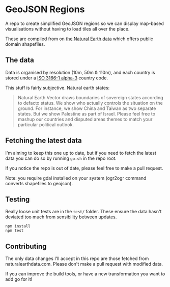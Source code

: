 GeoJSON Regions
===============

A repo to create simplified GeoJSON regions so we can display map-based
visualisations without having to load tiles all over the place.

These are compiled from on [the Natural Earth data](http://www.naturalearthdata.com/)
which offers public domain shapefiles.

The data
--------

Data is organised by resolution (10m, 50m & 110m), and each country is stored
under a [ISO 3166-1 alpha-3](https://en.wikipedia.org/wiki/ISO_3166-1_alpha-3)
country code.

This stuff is fairly subjective. Natural earth states:

> Natural Earth Vector draws boundaries of sovereign states according to defacto
> status. We show who actually controls the situation on the ground. For
> instance, we show China and Taiwan as two separate states. But we show
> Palestine as part of Israel. Please feel free to mashup our countries and
> disputed areas themes to match your particular political outlook.

Fetching the latest data
------------------------

I'm aiming to keep this one up to date, but if you need to fetch the latest data
you can do so by running `go.sh` in the repo root.

If you notice the repo is out of date, please feel free to make a pull request.

Note: you require gdal installed on your system (ogr2ogr command converts
shapefiles to geojson).

Testing
-------
Really loose unit tests are in the `test/` folder. These ensure the data hasn't
deviated too much from sensibility between updates.

```
npm install
npm test
```


Contributing
------------

The only data changes I'll accept in this repo are those fetched from
naturalearthdata.com. Please don't make a pull request with modified data.

If you can improve the build tools, or have a new transformation you want to add
go for it!
